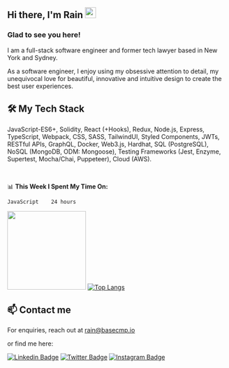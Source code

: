 ## Hi there, I'm Rain <img src="https://media.giphy.com/media/hvRJCLFzcasrR4ia7z/giphy.gif" width="25px">

### Glad to see you here!

I am a full-stack software engineer and former tech lawyer based in New York and Sydney. 

As a software engineer, I enjoy using my obsessive attention to detail, my unequivocal love for beautiful, innovative and intuitive design to create the best user experiences. 


## 🛠 My Tech Stack 

JavaScript-ES6+, Solidity, React (+Hooks), Redux, Node.js, Express, TypeScript, Webpack, CSS, SASS, TailwindUI, Styled Components, JWTs, RESTful APIs, GraphQL, Docker, Web3.js, Hardhat, SQL (PostgreSQL), NoSQL (MongoDB, ODM: Mongoose), Testing Frameworks (Jest, Enzyme, Supertest, Mocha/Chai, Puppeteer), Cloud (AWS).

</br>

📊 **This Week I Spent My Time On:**
```text
JavaScript    24 hours
```

<img height="180em" src="https://github-readme-stats.vercel.app/api?username=crumblepie&show_icons=true)" />  [![Top Langs](https://github-readme-stats.vercel.app/api/top-langs/?username=crumblepie&layout=compact)](https://github.com/anuraghazra/github-readme-stats)

## 📫 Contact me 

For enquiries, reach out at rain@basecmp.io

or find me here:

[![Linkedin Badge](https://img.shields.io/badge/-LinkedIn-0e76a8?style=flat-square&logo=Linkedin&logoColor=white)](https://linkedin.com/in/rainhsu)
[![Twitter Badge](https://img.shields.io/badge/-Twitter-00acee?style=flat-square&logo=Twitter&logoColor=white)](https://twitter.com/_rainhsu)
[![Instagram Badge](https://img.shields.io/badge/-Instagram-e4405f?style=flat-square&logo=Instagram&logoColor=white)](https://instagram.com/rainlewis/)

<!--
**crumblepie/crumblepie** is a ✨ _special_ ✨ repository because its `README.md` (this file) appears on your GitHub profile.

Here are some ideas to get you started:

- 🔭 I’m currently working on ...
- 🌱 I’m currently learning ...
- 👯 I’m looking to collaborate on ...
- 🤔 I’m looking for help with ...
- 💬 Ask me about ...
- 📫 How to reach me: ...
- 😄 Pronouns: ...
- ⚡ Fun fact: ...
-->
